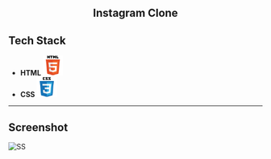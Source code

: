 <h2 align="center">Instagram Clone</h2>

## Tech Stack

- **HTML <img src="https://raw.githubusercontent.com/devicons/devicon/master/icons/html5/html5-original-wordmark.svg" alt="html5" width="40" height="40"/>**
- **CSS <img src="https://raw.githubusercontent.com/devicons/devicon/master/icons/css3/css3-original-wordmark.svg" alt="css3" width="40" height="40"/>**

<hr>

## Screenshot

![SS](https://user-images.githubusercontent.com/90305324/210139075-96d8dc92-4372-40ab-982d-8fda0d45b27f.png)
